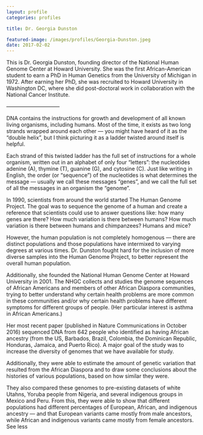 ```yaml
---
layout: profile
categories: profiles

title: Dr. Georgia Dunston

featured-image: /images/profiles/Georgia-Dunston.jpeg
date: 2017-02-02
---
```


This is Dr. Georgia Dunston, founding director of the National Human Genome Center at Howard University. She was the first African-American student to earn a PhD in Human Genetics from the University of Michigan in 1972. After earning her PhD, she was recruited to Howard University in Washington DC, where she did post-doctoral work in collaboration with the National Cancer Institute.

——————————

DNA contains the instructions for growth and development of all known living organisms, including humans. Most of the time, it exists as two long strands wrapped around each other — you might have heard of it as the “double helix”, but I think picturing it as a ladder twisted around itself is helpful.

Each strand of this twisted ladder has the full set of instructions for a whole organism, written out in an alphabet of only four “letters”: the nucleotides adenine (A), thymine (T), guanine (G), and cytosine (C). Just like writing in English, the order (or “sequence”) of the nucleotides is what determines the message — usually we call these messages “genes”, and we call the full set of all the messages in an organism the “genome”.

In 1990, scientists from around the world started The Human Genome Project. The goal was to sequence the genome of a human and create a reference that scientists could use to answer questions like: how many genes are there? How much variation is there between humans? How much variation is there between humans and chimpanzees? Humans and mice?

However, the human population is not completely homogenous — there are distinct populations and those populations have intermixed to varying degrees at various times. Dr. Dunston fought hard for the inclusion of more diverse samples into the Human Genome Project, to better represent the overall human population.

Additionally, she founded the National Human Genome Center at Howard University in 2001. The NHGC collects and studies the genome sequences of African Americans and members of other African Diaspora communities, trying to better understand why certain health problems are more common in these communities and/or why certain health problems have different symptoms for different groups of people. (Her particular interest is asthma in African Americans.)

Her most recent paper (published in Nature Communications in October 2016) sequenced DNA from 642 people who identified as having African ancestry (from the US, Barbados, Brazil, Colombia, the Dominican Republic, Honduras, Jamaica, and Puerto Rico). A major goal of the study was to increase the diversity of genomes that we have available for study.

Additionally, they were able to estimate the amount of genetic variation that resulted from the African Diaspora and to draw some conclusions about the histories of various populations, based on how similar they were.

They also compared these genomes to pre-existing datasets of white Utahns, Yoruba people from Nigeria, and several indigenous groups in Mexico and Peru. From this, they were able to show that different populations had different percentages of European, African, and indigenous ancestry — and that European variants came mostly from male ancestors, while African and indigenous variants came mostly from female ancestors. See less
